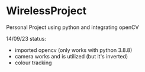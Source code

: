 # WirelessProject
Personal Project using python and integrating openCV

14/09/23 status:
- imported opencv (only works with python 3.8.8)
- camera works and is utilized (but it's inverted)
- colour tracking

